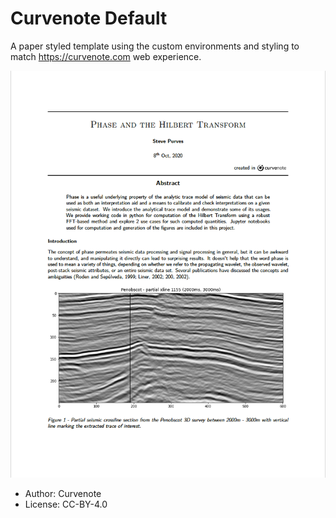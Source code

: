 # Curvenote Default

A paper styled template using the custom environments and styling to match https://curvenote.com web experience.

![](thumbnail.png)

- Author: Curvenote
- License: CC-BY-4.0
